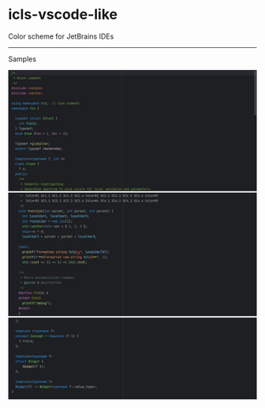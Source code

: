 # icls-vscode-like
Color scheme for JetBrains IDEs

***
Samples

![sample_01](sample_01.jpg)
![sample_02](sample_02.jpg)
![sample_03](sample_03.jpg)

